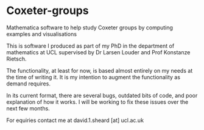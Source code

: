# Coxeter-groups
Mathematica software to help study Coxeter groups by computing examples and visualisations

This is software I produced as part of my PhD in the department of mathematics at UCL supervised by Dr Larsen Louder and Prof Konstanze Rietsch.

The functionality, at least for now, is based almost entirely on my needs at the time of writing it. It is my intention to augment the functionality as demand requires.

In its current format, there are several bugs, outdated bits of code, and poor explanation of how it works. I will be working to fix these issues over the next few months.

For equiries contact me at david.1.sheard [at] ucl.ac.uk
